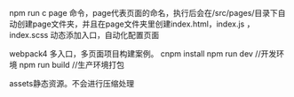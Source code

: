 npm run c page 命令，page代表页面的命名，执行后会在/src/pages/目录下自动创建page文件夹，并且在page文件夹里创建index.html，index.js ，index.scss
动态添加入口，自动化配置页面

webpack4 多入口，多页面项目构建案例。
cnpm install
npm run dev //开发环境
npm run build //生产环境打包


assets静态资源。不会进行压缩处理

